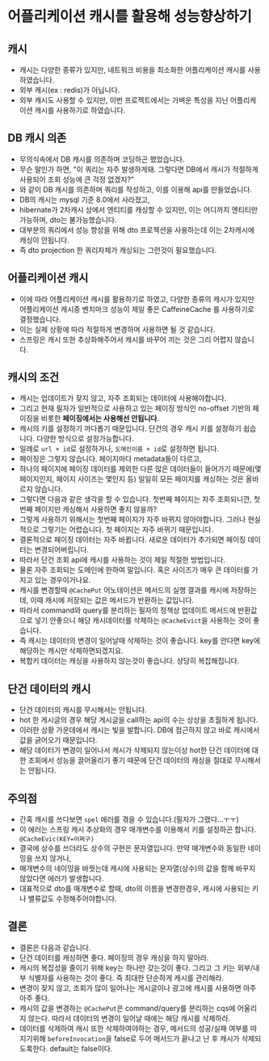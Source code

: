 # 어플리케이션 캐시를 활용해 성능향상하기

## 캐시
* 캐시는 다양한 종류가 있지만, 네트워크 비용을 최소화한 어플리케이션 캐시를 사용하였습니다.
* 외부 캐시(ex : redis)가 아닙니다.
* 외부 캐시도 사용할 수 있지만, 이번 프로젝트에서는 가벼운 특성을 지닌 어플리케이션 캐시를 사용하기로 하였습니다.

## DB 캐시 의존
* 무의식속에서 DB 캐시를 의존하며 코딩하곤 했었습니다. 
* 무슨 말인가 하면, "이 쿼리는 자주 발생하게돼. 그렇다면 DB에서 캐시가 적절하게 사용되어 조회 성능에 큰 걱정 없겠지?"
* 와 같이 DB 캐시를 의존하며 쿼리를 작성하고, 이를 이용해 api를 만들었습니다.
* DB의 캐시는 mysql 기준 8.0에서 사라졌고, 
* hibernate가 2차캐시 상에서 엔티티를 캐싱할 수 있지만, 이는 어디까지 엔티티만 가능하며, dto는 불가능했습니다. 
* 대부분의 쿼리에서 성능 향상을 위해 dto 프로젝션을 사용하는데 이는 2차캐시에 캐싱이 안됩니다.
* 즉 dto projection 한 쿼리자체가 캐싱되는 그런것이 필요했습니다.

## 어플리케이션 캐시
* 이에 따라 어플리케이션 캐시를 활용하기로 하였고, 다양한 종류의 캐시가 있지만 어플리케이션 캐시중 벤치마크 성능이 제일 좋은 CaffeineCache 를 사용하기로 결정했습니다.
* 이는 실제 상황에 따라 적절하게 변경하며 사용하면 될 것 같습니다.
* 스프링은 캐시 또한 추상화해주어서 캐시를 바꾸어 끼는 것은 그리 어렵지 않습니다.

## 캐시의 조건
* 캐시는 업데이트가 잦지 않고, 자주 조회되는 데이터에 사용해야합니다.
* 그리고 현재 필자가 일반적으로 사용하고 있는 페이징 방식인 no-offset 기반의 페이징을 비롯한 **페이징에서는 사용해선 안됩니다**.
* 캐시의 키를 설정하기 까다롭기 때문입니다. 단건의 경우 캐시 키를 설정하기 쉽습니다. 다양한 방식으로 설정가능합니다.
* 일례로 `url + id`로 설정하거나, `도메인이름 + id`로 설정하면 됩니다.
* 페이징은 그렇지 않습니다. 페이지마다 metadata들이 다르고, 
* 하나의 페이지에 페이징 데이터를 제외한 다른 많은 데이터들이 들어가기 때문에(몇 페이지인지, 페이지 사이즈는 몇인지 등) 일일히 모든 페이지를 캐싱하는 것은 올바르지 않습니다.
* 그렇다면 다음과 같은 생각을 할 수 있습니다. 첫번째 페이지는 자주 조회되니깐, 첫번째 페이지만 캐싱해서 사용하면 좋지 않을까?
* 그렇게 사용하기 위해서는 첫번째 페이지가 자주 바뀌지 않아야합니다. 그러나 현실적으로 그렇기는 어렵습니다. 첫 페이지는 자주 바뀌기 때문입니다.
* 결론적으로 페이징 데이터는 자주 바뀝니다. 새로운 데이터가 추가되면 페이징 데이터는 변경되어버립니다.
* 따라서 단건 조회 api에 캐시를 사용하는 것이 제일 적절한 방법입니다.
* 물론 자주 조회되는 도메인에 한하여 말입니다. 혹은 사이즈가 매우 큰 데이터를 가지고 있는 경우이거나요.
* 캐시를 변경할때 `@CachePut` 어노테이션은 메서드의 실행 결과를 캐시에 저장하는데, 이때 캐시에 저장되는 값은 메서드가 반환하는 값입니다. 
* 따라서 command와 query를 분리하는 필자의 정책상 업데이트 메서드에 반환값으로 넣기 안좋으니 해당 캐시데이터를 삭제하는 `@CacheEvict`을 사용하는 것이 좋습니다.
* 즉 캐시는 데이터의 변경이 일어날때 삭제하는 것이 좋습니다. key를 안다면 key에 해당하는 캐시만 삭제하면되겠지요.
* 복합키 데이터는 캐싱을 사용하지 않는것이 좋습니다. 상당히 복잡해집니다.

## 단건 데이터의 캐시
* 단건 데이터의 캐시를 무시해서는 안됩니다.
* hot 한 게시글의 경우 해당 게시글을 call하는 api의 수는 상상을 초월하게 됩니다.
* 이러한 상황 가운데에서 캐시는 빛을 발합니다. DB에 접근하지 않고 바로 캐시에서 값을 긁어오기 때문입니다.
* 해당 데이터가 변경이 일어나서 캐시가 삭제되지 않는이상 hot한 단건 데이터에 대한 조회에서 성능을 끌어올리기 좋기 때문에 단건 데이터의 캐싱을 절대로 무시해서는 안됩니다.

## 주의점
* 간혹 캐시를 쓰다보면 `spel` 에러를 겪을 수 있습니다.(필자가 그랬다...ㅜㅜ)
* 이 에러는 스프링 캐시 추상화의 경우 매개변수를 이용해서 키를 설정하곤 합니다. `@CacheEvic(KEY=어쩌구)`
* 결국에 상수를 쓰더라도 상수의 구현은 문자열입니다. 만약 매개변수와 동일한 네이밍을 쓰지 않거나,
* 매개변수의 네이밍을 바꿧는데 캐시에 사용되는 문자열(상수)의 값을 함께 바꾸지 않았다면 에러가 발생합니다.
* 대표적으로 dto를 매개변수로 할때, dto의 이름을 변경한경우, 캐시에 사용되는 키나 밸류값도 수정해주어야합니다.

## 결론
* 결론은 다음과 같습니다.
* 단건 데이터를 캐싱하면 좋다. 페이징의 경우 캐싱을 하지 말아라. 
* 캐시의 복잡성을 줄이기 위해 key는 하나만 갖는것이 좋다. 그리고 그 키는 외부/내부 식별자를 사용하는 것이 좋다. 즉 최대한 단순하게 캐시를 관리해라.
* 변경이 잦지 않고, 조회가 많이 일어나는 게시글이나 광고에 캐시를 사용하면 아주아주 좋다.
* 캐시의 값을 변경하는 `@CachePut`은 command/query를 분리하는 cqs에 어울리지 않는다. 따라서 데이터의 변경이 일어날 때에는 해당 캐시를 삭제하라.
* 데이터를 삭제하여 캐시 또한 삭제하여야하는 경우, 메서드의 성공/실패 여부를 따지기위해 `beforeInvocation`을 false로 두어 메서드가 끝나고 난 후 캐시가 삭제되도록한다. default는 false이다.